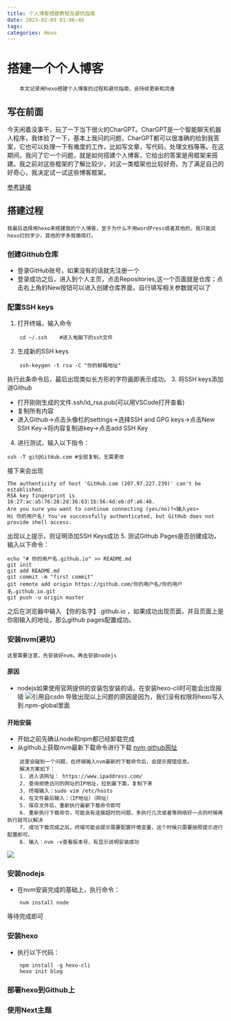 ```yaml
---
title: 个人博客搭建教程及避坑指南
date: 2023-02-09 01:06:46
tags: 
categories: Hexo
---
```

# 搭建一个个人博客
```
    本文记录用hexo搭建个人博客的过程和避坑指南，会持续更新和完善
```
## 写在前面
今天闲着没事干，玩了一下当下很火的CharGPT。CharGPT是一个智能聊天机器人程序，我体验了一下，基本上我问的问题，CharGPT都可以很准确的给到我答案，它也可以处理一下有难度的工作，比如写文章，写代码，处理文档等等。在这期间，我问了它一个问题，就是如何搭建个人博客，它给出的答案是用框架来搭建。我之前对这些框架的了解比较少，对这一类框架也比较好奇。为了满足自己的好奇心，我决定试一试这些博客框架。

[参考链接](https://blog.csdn.net/weixin_41160054/article/details/89531921?ops_request_misc=&request_id=&biz_id=102&utm_term=mac%E4%BD%BF%E7%94%A8hexo%E2%80%94%E2%80%94script&utm_medium=distribute.pc_search_result.none-task-blog-2~all~sobaiduweb~default-0-89531921.142^v73^insert_down1,201^v4^add_ask,239^v1^insert_chatgpt&spm=1018.2226.3001.4187)
## 搭建过程
```
我最后选择用hexo来搭建我的个人博客，至于为什么不用wordPress或者其他的，我只能说hexo打的字少，其他的字多我懒得打。
```

### 创建Github仓库
- 登录GitHub账号，如果没有的话就先注册一个
- 登录成功之后，进入到个人主页，点击Repositories,这一个页面就是仓库；点击右上角的New按钮可以进入创建仓库界面，自行填写相关参数就可以了

### 配置SSH keys
1. 打开终端，输入命令
```
    cd ~/.ssh    #进入电脑下的ssh文件
```
2. 生成新的SSH keys
```
    ssh-keygen -t rsa -C "你的邮箱地址"
```
执行此条命令后，最后出现类似长方形的字符画即表示成功。
3. 将SSH keys添加进Github
- 打开刚刚生成的文件.ssh/id_rsa.pub(可以用VSCode打开查看)
- 复制所有内容
- 进入Github->点击头像栏的settings->选择SSH and GPG keys->点击New SSH Key->将内容复制进key->点击add SSH Key
4. 进行测试，输入以下指令：
```
ssh -T git@GitHub.com #全部复制，无需更改
```
接下来会出现
```
The authenticity of host 'GitHub.com (207.97.227.239)' can't be established.
RSA key fingerprint is 16:27:ac:a5:76:28:2d:36:63:1b:56:4d:eb:df:a6:48.
Are you sure you want to continue connecting (yes/no)?<输入yes>
Hi 你的用户名! You've successfully authenticated, but GitHub does not provide shell access.
```
出现以上提示，则证明添加SSH Keys成功
5. 测试Github Pages是否创建成功，输入以下命令：
```
echo "# 你的用户名.github.io" >> README.md
git init    
git add README.md
git commit -m "first commit"
git remote add origin https://github.com/你的用户名/你的用户名.github.io.git
git push -u origin master
```
之后在浏览器中输入 【你的名字】.github.io ，如果成功出现页面，并且页面上是你刚输入的地址，那么github pages配置成功。


### 安装nvm(避坑)
    这里需要注意，先安装好nvm，再去安装nodejs
#### 原因
- nodejs如果使用官网提供的安装包安装的话，在安装hexo-cli时可能会出现报错
![引用自csdn](https://img-blog.csdnimg.cn/20190430205745353.png?x-oss-process=image/watermark,type_ZmFuZ3poZW5naGVpdGk,shadow_10,text_aHR0cHM6Ly9ibG9nLmNzZG4ubmV0L3dlaXhpbl80MTE2MDA1NA==,size_16,color_FFFFFF,t_70)
导致出现以上问题的原因是因为，我们没有权限将hexo写入到.npm-global里面

#### 开始安装
- 开始之前先确认node和npm都已经卸载完成
- 从github上获取nvm最新下载命令进行下载
[nvm github网址](https://github.com/nvm-sh/nvm)
```
    这里会碰到一个问题，在终端输入nvm最新的下载命令后，会提示报错信息。
    解决方案如下：
    1. 进入该网址： https://www.ipaddress.com/ 
    2. 查询拒绝访问的网址的IP地址，拉到最下面，复制下来
    3. 终端输入：sudo vim /etc/hosts
    4. 在文件最后输入：（IP地址）（网址）
    5. 保存文件后，重新执行最新下载命令即可
    6. 重新执行下载命令，可能会有连接超时的问题，多执行几次或者等网络好一点的时候再执行就可以解决
    7. 成功下载完成之后，终端可能会提示需要配置环境变量，这个时候只需要按照提示进行配置即可。
    8. 输入：nvm -v查看版本号，有显示说明安装成功
```
![](https://img-blog.csdnimg.cn/0db881b72f69436f9cab7390c608a152.png)
 

### 安装nodejs
- 在nvm安装完成的基础上，执行命令：
```
    nvm install node
```
等待完成即可
### 安装hexo
- 执行以下代码：
```
    npm install -g hexo-cli
    hexo init blog
```
### 部署hexo到Github上


### 使用Next主题
